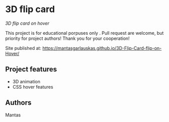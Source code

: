 # 3D flip card

_3D flip card on hover_

This project is for educational porpuses only . Pull request are welcome, but priority for project authors! Thank you for your cooperation!

Site published at: https://mantasgarlauskas.github.io/3D-Flip-Card-flip-on-Hover/

## Project features

- 3D animation
- CSS hover features

## Authors

Mantas
